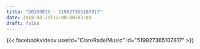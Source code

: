 ```yaml
---
title: "20180815 - 519927365107817"
date: 2018-08-15T12:00:00+02:00
draft: false
---
```


{{< facebookvideov userid="ClareRadelMusic" id="519927365107817" >}}